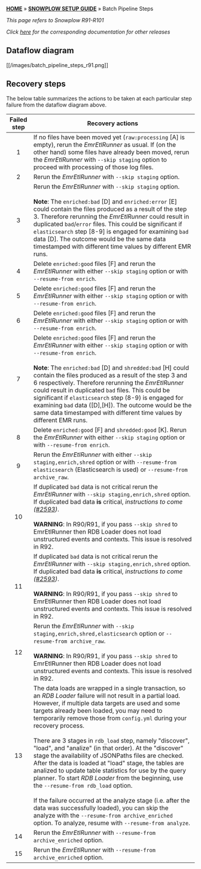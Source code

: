 [**HOME**](Home) » [**SNOWPLOW SETUP GUIDE**](Setting-up-Snowplow) » Batch Pipeline Steps

*This page refers to Snowplow R91-R101*

*Click [here](Batch-pipeline-steps) for the corresponding documentation for other releases*

## Dataflow diagram

[[/images/batch_pipeline_steps_r91.png]]

## Recovery steps

The below table summarizes the actions to be taken at each particular step failure from the dataflow diagram above.

Failed step | Recovery actions
:---:|---
 1 | If no files have been moved yet (`raw:processing` [A] is empty), rerun the *EmrEtlRunner* as usual. If (on the other hand) some files have already been moved, rerun the *EmrEtlRunner* with `--skip staging` option to proceed with processing of those log files.
 2 | Rerun the *EmrEtlRunner* with `--skip staging` option.|
 3 | Rerun the *EmrEtlRunner* with `--skip staging` option.<br><br>**Note**: The `enriched:bad` [D] and `enriched:error` [E] could contain the files produced as a result of the step 3. Therefore rerunning the *EmrEtlRunner* could result in duplicated `bad`/`error` files. This could be significant if `elasticsearch` step [8-9] is engaged for examining `bad` data [D]. The outcome would be the same data timestamped with different time values by different EMR runs.
 4 | Delete `enriched:good` files [F] and rerun the *EmrEtlRunner* with either `--skip staging` option or with `--resume-from enrich`.
 5 | Delete `enriched:good` files [F] and rerun the *EmrEtlRunner* with either `--skip staging` option or with `--resume-from enrich`.
 6 | Delete `enriched:good` files [F] and rerun the *EmrEtlRunner* with either `--skip staging` option or with `--resume-from enrich`.
 7 | Delete `enriched:good` files [F] and rerun the *EmrEtlRunner* with either `--skip staging` option or with `--resume-from enrich`.<br><br>**Note**: The `enriched:bad` [D] and `shredded:bad` [H] could contain the files produced as a result of the step 3 and 6 respectively. Therefore rerunning the *EmrEtlRunner* could result in duplicated `bad` files. This could be significant if `elasticsearch` step (8-9) is engaged for examining `bad` data ([D],[H]). The outcome would be the same data timestamped with different time values by different EMR runs.
 8 | Delete `enriched:good` [F] and `shredded:good` [K]. Rerun the *EmrEtlRunner* with either `--skip staging` option or with `--resume-from enrich`.
 9 | Rerun the *EmrEtlRunner* with either `--skip staging,enrich,shred` option or with `--resume-from elasticsearch` (Elasticsearch is used) or `--resume-from archive_raw`.
 10 | If duplicated `bad` data is not critical rerun the *EmrEtlRunner* with `--skip staging,enrich,shred` option. If duplicated bad data **is** critical, *instructions to come ([#2593](https://github.com/snowplow/snowplow/issues/2593))*.<br><br>**WARNING**: In R90/R91, if you pass `--skip shred` to EmrEtlRunner then RDB Loader does not load unstructured events and contexts. This issue is resolved in R92.
 11 | If duplicated `bad` data is not critical rerun the *EmrEtlRunner* with `--skip staging,enrich,shred` option. If duplicated bad data **is** critical, *instructions to come ([#2593](https://github.com/snowplow/snowplow/issues/2593))*.<br><br>**WARNING**: In R90/R91, if you pass `--skip shred` to EmrEtlRunner then RDB Loader does not load unstructured events and contexts. This issue is resolved in R92.
 12 | Rerun the *EmrEtlRunner* with `--skip staging,enrich,shred,elasticsearch` option or `--resume-from archive_raw`.<br><br>**WARNING**: In R90/R91, if you pass `--skip shred` to EmrEtlRunner then RDB Loader does not load unstructured events and contexts. This issue is resolved in R92.
 13 | The data loads are wrapped in a single transaction, so an *RDB Loader* failure will not result in a partial load. However, if multiple data targets are used and some targets already been loaded, you may need to temporarily remove those from `config.yml` during your recovery process.<br><br>There are 3 stages in `rdb_load` step, namely "discover", "load", and "analize" (in that order). At the "discover" stage the availability of JSONPaths files are checked. After the data is loaded at "load" stage, the tables are analized to update table statistics for use by the query planner. To start *RDB Loader* from the beginning, use the `--resume-from rdb_load` option.<br><br>If the failure occurred at the analyze stage (i.e. after the data was successfully loaded), you can skip the analyze with the `--resume-from archive_enriched` option. To analyze, resume with `--resume-from analyze`.
 14 | Rerun the *EmrEtlRunner* with `--resume-from archive_enriched` option.
 15 | Rerun the *EmrEtlRunner* with `--resume-from archive_enriched` option.
